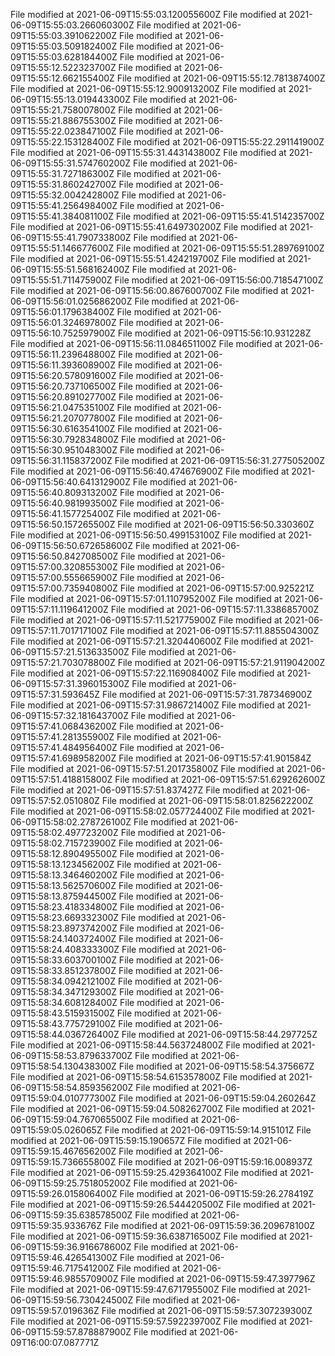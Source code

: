 
File modified at 2021-06-09T15:55:03.120055600Z
File modified at 2021-06-09T15:55:03.266060300Z
File modified at 2021-06-09T15:55:03.391062200Z
File modified at 2021-06-09T15:55:03.509182400Z
File modified at 2021-06-09T15:55:03.628184400Z
File modified at 2021-06-09T15:55:12.522323700Z
File modified at 2021-06-09T15:55:12.662155400Z
File modified at 2021-06-09T15:55:12.781387400Z
File modified at 2021-06-09T15:55:12.900913200Z
File modified at 2021-06-09T15:55:13.019443300Z
File modified at 2021-06-09T15:55:21.758007800Z
File modified at 2021-06-09T15:55:21.886755300Z
File modified at 2021-06-09T15:55:22.023847100Z
File modified at 2021-06-09T15:55:22.153128400Z
File modified at 2021-06-09T15:55:22.291141900Z
File modified at 2021-06-09T15:55:31.443143800Z
File modified at 2021-06-09T15:55:31.574760200Z
File modified at 2021-06-09T15:55:31.727186300Z
File modified at 2021-06-09T15:55:31.860242700Z
File modified at 2021-06-09T15:55:32.004242800Z
File modified at 2021-06-09T15:55:41.256498400Z
File modified at 2021-06-09T15:55:41.384081100Z
File modified at 2021-06-09T15:55:41.514235700Z
File modified at 2021-06-09T15:55:41.649730200Z
File modified at 2021-06-09T15:55:41.790733800Z
File modified at 2021-06-09T15:55:51.146677600Z
File modified at 2021-06-09T15:55:51.289769100Z
File modified at 2021-06-09T15:55:51.424219700Z
File modified at 2021-06-09T15:55:51.568162400Z
File modified at 2021-06-09T15:55:51.711475900Z
File modified at 2021-06-09T15:56:00.718547100Z
File modified at 2021-06-09T15:56:00.867600700Z
File modified at 2021-06-09T15:56:01.025686200Z
File modified at 2021-06-09T15:56:01.179638400Z
File modified at 2021-06-09T15:56:01.324697800Z
File modified at 2021-06-09T15:56:10.752597900Z
File modified at 2021-06-09T15:56:10.931228Z
File modified at 2021-06-09T15:56:11.084651100Z
File modified at 2021-06-09T15:56:11.239648800Z
File modified at 2021-06-09T15:56:11.393608900Z
File modified at 2021-06-09T15:56:20.578091600Z
File modified at 2021-06-09T15:56:20.737106500Z
File modified at 2021-06-09T15:56:20.891027700Z
File modified at 2021-06-09T15:56:21.047535100Z
File modified at 2021-06-09T15:56:21.207077800Z
File modified at 2021-06-09T15:56:30.616354100Z
File modified at 2021-06-09T15:56:30.792834800Z
File modified at 2021-06-09T15:56:30.951048300Z
File modified at 2021-06-09T15:56:31.115837200Z
File modified at 2021-06-09T15:56:31.277505200Z
File modified at 2021-06-09T15:56:40.474676900Z
File modified at 2021-06-09T15:56:40.641312900Z
File modified at 2021-06-09T15:56:40.809313200Z
File modified at 2021-06-09T15:56:40.981993500Z
File modified at 2021-06-09T15:56:41.157725400Z
File modified at 2021-06-09T15:56:50.157265500Z
File modified at 2021-06-09T15:56:50.330360Z
File modified at 2021-06-09T15:56:50.499153100Z
File modified at 2021-06-09T15:56:50.672658600Z
File modified at 2021-06-09T15:56:50.842708500Z
File modified at 2021-06-09T15:57:00.320855300Z
File modified at 2021-06-09T15:57:00.555665900Z
File modified at 2021-06-09T15:57:00.735940800Z
File modified at 2021-06-09T15:57:00.925221Z
File modified at 2021-06-09T15:57:01.110795200Z
File modified at 2021-06-09T15:57:11.119641200Z
File modified at 2021-06-09T15:57:11.338685700Z
File modified at 2021-06-09T15:57:11.521775900Z
File modified at 2021-06-09T15:57:11.701717100Z
File modified at 2021-06-09T15:57:11.885504300Z
File modified at 2021-06-09T15:57:21.320440600Z
File modified at 2021-06-09T15:57:21.513633500Z
File modified at 2021-06-09T15:57:21.703078800Z
File modified at 2021-06-09T15:57:21.911904200Z
File modified at 2021-06-09T15:57:22.116908400Z
File modified at 2021-06-09T15:57:31.396015300Z
File modified at 2021-06-09T15:57:31.593645Z
File modified at 2021-06-09T15:57:31.787346900Z
File modified at 2021-06-09T15:57:31.986721400Z
File modified at 2021-06-09T15:57:32.181643700Z
File modified at 2021-06-09T15:57:41.068436200Z
File modified at 2021-06-09T15:57:41.281355900Z
File modified at 2021-06-09T15:57:41.484956400Z
File modified at 2021-06-09T15:57:41.698958200Z
File modified at 2021-06-09T15:57:41.901584Z
File modified at 2021-06-09T15:57:51.201735800Z
File modified at 2021-06-09T15:57:51.418815800Z
File modified at 2021-06-09T15:57:51.629262600Z
File modified at 2021-06-09T15:57:51.837427Z
File modified at 2021-06-09T15:57:52.051080Z
File modified at 2021-06-09T15:58:01.825622200Z
File modified at 2021-06-09T15:58:02.057724400Z
File modified at 2021-06-09T15:58:02.278726100Z
File modified at 2021-06-09T15:58:02.497723200Z
File modified at 2021-06-09T15:58:02.715723900Z
File modified at 2021-06-09T15:58:12.890495500Z
File modified at 2021-06-09T15:58:13.123456200Z
File modified at 2021-06-09T15:58:13.346460200Z
File modified at 2021-06-09T15:58:13.562570600Z
File modified at 2021-06-09T15:58:13.875944500Z
File modified at 2021-06-09T15:58:23.418334800Z
File modified at 2021-06-09T15:58:23.669332300Z
File modified at 2021-06-09T15:58:23.897374200Z
File modified at 2021-06-09T15:58:24.140372400Z
File modified at 2021-06-09T15:58:24.408333300Z
File modified at 2021-06-09T15:58:33.603700100Z
File modified at 2021-06-09T15:58:33.851237800Z
File modified at 2021-06-09T15:58:34.094212100Z
File modified at 2021-06-09T15:58:34.347129300Z
File modified at 2021-06-09T15:58:34.608128400Z
File modified at 2021-06-09T15:58:43.515931500Z
File modified at 2021-06-09T15:58:43.775729100Z
File modified at 2021-06-09T15:58:44.036726400Z
File modified at 2021-06-09T15:58:44.297725Z
File modified at 2021-06-09T15:58:44.563724800Z
File modified at 2021-06-09T15:58:53.879633700Z
File modified at 2021-06-09T15:58:54.130438300Z
File modified at 2021-06-09T15:58:54.375667Z
File modified at 2021-06-09T15:58:54.615357800Z
File modified at 2021-06-09T15:58:54.859356200Z
File modified at 2021-06-09T15:59:04.010777300Z
File modified at 2021-06-09T15:59:04.260264Z
File modified at 2021-06-09T15:59:04.508262700Z
File modified at 2021-06-09T15:59:04.767065500Z
File modified at 2021-06-09T15:59:05.026065Z
File modified at 2021-06-09T15:59:14.915101Z
File modified at 2021-06-09T15:59:15.190657Z
File modified at 2021-06-09T15:59:15.467656200Z
File modified at 2021-06-09T15:59:15.736655800Z
File modified at 2021-06-09T15:59:16.008937Z
File modified at 2021-06-09T15:59:25.429364100Z
File modified at 2021-06-09T15:59:25.751805200Z
File modified at 2021-06-09T15:59:26.015806400Z
File modified at 2021-06-09T15:59:26.278419Z
File modified at 2021-06-09T15:59:26.544420500Z
File modified at 2021-06-09T15:59:35.638578500Z
File modified at 2021-06-09T15:59:35.933676Z
File modified at 2021-06-09T15:59:36.209678100Z
File modified at 2021-06-09T15:59:36.638716500Z
File modified at 2021-06-09T15:59:36.916678600Z
File modified at 2021-06-09T15:59:46.426541300Z
File modified at 2021-06-09T15:59:46.717541200Z
File modified at 2021-06-09T15:59:46.985570900Z
File modified at 2021-06-09T15:59:47.397796Z
File modified at 2021-06-09T15:59:47.671795500Z
File modified at 2021-06-09T15:59:56.730424500Z
File modified at 2021-06-09T15:59:57.019636Z
File modified at 2021-06-09T15:59:57.307239300Z
File modified at 2021-06-09T15:59:57.592239700Z
File modified at 2021-06-09T15:59:57.878887900Z
File modified at 2021-06-09T16:00:07.087771Z
